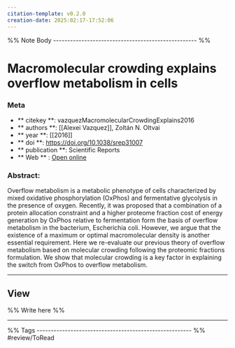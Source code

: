 ```yaml
---
citation-template: v0.2.0
creation-date: 2025:02:17-17:52:06
---
```


%% Note Body --------------------------------------------------- %%
# Macromolecular crowding explains overflow metabolism in cells

### Meta
- ** citekey **: vazquezMacromolecularCrowdingExplains2016
- ** authors **: [[Alexei Vazquez]], Zoltán N. Oltvai
- ** year **: [[2016]]
- ** doi **: https://doi.org/10.1038/srep31007
- ** publication **: Scientific Reports
- ** Web ** : [Open online](https://www.nature.com/articles/srep31007)


### Abstract:
Overflow metabolism is a metabolic phenotype of cells characterized by mixed oxidative phosphorylation (OxPhos) and fermentative glycolysis in the presence of oxygen. Recently, it was proposed that a combination of a protein allocation constraint and a higher proteome fraction cost of energy generation by OxPhos relative to fermentation form the basis of overflow metabolism in the bacterium, Escherichia coli. However, we argue that the existence of a maximum or optimal macromolecular density is another essential requirement. Here we re-evaluate our previous theory of overflow metabolism based on molecular crowding following the proteomic fractions formulation. We show that molecular crowding is a key factor in explaining the switch from OxPhos to overflow metabolism.

___

## View

%% Write here %%





___
%% Tags  ------------------------------------------------------- %%
#review/ToRead